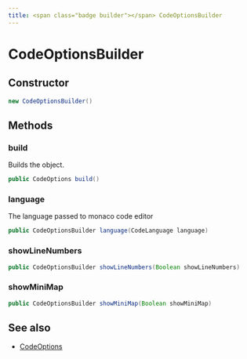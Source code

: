 ```yaml
---
title: <span class="badge builder"></span> CodeOptionsBuilder
---
```

# <span class="badge builder"></span> CodeOptionsBuilder

## Constructor

```java
new CodeOptionsBuilder()
```
## Methods

### <span class="badge object-method"></span> build

Builds the object.

```java
public CodeOptions build()
```

### <span class="badge object-method"></span> language

The language passed to monaco code editor

```java
public CodeOptionsBuilder language(CodeLanguage language)
```

### <span class="badge object-method"></span> showLineNumbers

```java
public CodeOptionsBuilder showLineNumbers(Boolean showLineNumbers)
```

### <span class="badge object-method"></span> showMiniMap

```java
public CodeOptionsBuilder showMiniMap(Boolean showMiniMap)
```

## See also

 * <span class="badge object-type-class"></span> [CodeOptions](./object-CodeOptions.md)
